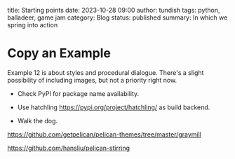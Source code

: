 title: Starting points
date: 2023-10-28 09:00
author: tundish
tags: python, balladeer, game jam
category: Blog
status: published
summary: In which we spring into action

Copy an Example
===============

Example 12 is about styles and procedural dialogue.
There's a slight possibility of including images, but not a priority right now.


* Check PyPI for package name availability.
* Use hatchling  https://pypi.org/project/hatchling/ as build backend.

* Walk the dog.

https://github.com/getpelican/pelican-themes/tree/master/graymill

https://github.com/hansliu/pelican-stirring
